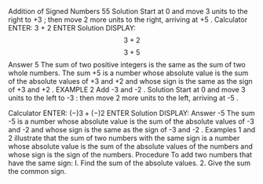 Addition of Signed Numbers
55
Solution Start at 0 and move 3 units to the right to +3 ; then move 2 more units to the right, arriving at +5 .
Calculator ENTER: 3 + 2 ENTER Solution
DISPLAY:
$$
3+2
$$
$$
3+5
$$
Answer 5
The sum of two positive integers is the same as the sum of two whole numbers. The sum +5 is a number whose absolute value is the sum of the absolute values of +3 and +2 and whose sign is the same as the sign of +3 and +2 .
EXAMPLE 2
Add -3 and -2 .
Solution Start at 0 and move 3 units to the left to -3 : then move 2 more units to the left, arriving at -5 .

Calculator ENTER: $(-) 3+(-) 2$ ENTER Solution
DISPLAY:
Answer -5
The sum -5 is a number whose absolute value is the sum of the absolute values of -3 and -2 and whose sign is the same as the sign of -3 and -2 .
Examples 1 and 2 illustrate that the sum of two numbers with the same sign is a number whose absolute value is the sum of the absolute values of the numbers and whose sign is the sign of the numbers.
Procedure
To add two numbers that have the same sign:
I. Find the sum of the absolute values.
2. Give the sum the common sign.